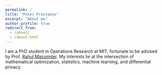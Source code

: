 ```yaml
---
permalink: /
title: "Peter Prastakos"
excerpt: "About me"
author_profile: true
redirect_from: 
  - /about/
  - /about.html
---
```

I am a PhD student in Operations Research at MIT, fortunate to be advised by Prof. [Rahul Mazumder](https://www.mit.edu/~rahulmaz/). My interests lie at the intersection of mathematical optimization, statistics, machine learning, and differential privacy.
